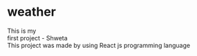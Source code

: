 # weather
This is my <br> first project - Shweta <br>
This project was made by using <bold>React js programming</blod>  language 
